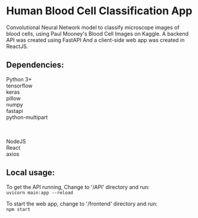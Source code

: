 # Human Blood Cell Classification App

Convolutional Neural Network model to classify microscope images of blood cells, using Paul Mooney's Blood Cell Images on Kaggle.
A backend API was created using FastAPI
And a client-side web app was created in ReactJS.

Dependencies:
--
Python 3+
<br>
tensorflow
<br>keras
<br>pillow
<br>numpy
<br>fastapi
<br>python-multipart


<br><br>NodeJS
<br>React
<br>axios

Local usage:
--
To get the API running, Change to '/API' directory and run:<br>
`uvicorn main:app --reload`

To start the web app, change to '/frontend' directory and run:<br>
`npm start`